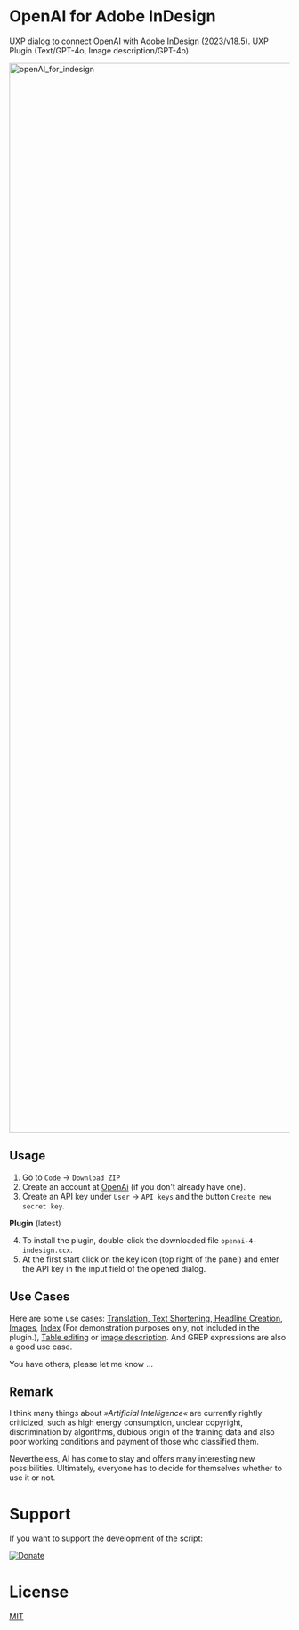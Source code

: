 # OpenAI for Adobe InDesign

UXP dialog to connect OpenAI with Adobe InDesign (2023/v18.5). UXP Plugin (Text/GPT-4o, Image description/GPT-4o). 

<img width="1920" alt="openAI_for_indesign" src="https://github.com/RolandDreger/indesign-openai/assets/19747449/27885cdb-2254-4527-8b78-3672d27a09e6">


## Usage

1. Go to `Code` → `Download ZIP`
2. Create an account at [OpenAi](https://openai.com/) (if you don't already have one).
3. Create an API key under `User` → `API keys` and the button `Create new secret key`. 

**Plugin** (latest)

4. To install the plugin, double-click the downloaded file `openai-4-indesign.ccx`.
5. At the first start click on the key icon (top right of the panel) and enter the API key in the input field of the opened dialog. 

## Use Cases
Here are some use cases: [Translation, Text Shortening, Headline Creation](https://vimeo.com/836122207), [Images](https://vimeo.com/835233091), [Index](https://vimeo.com/834805501) (For demonstration purposes only, not included in the plugin.), [Table editing](https://vimeo.com/869998618) or [image description](https://vimeo.com/895310245). And GREP expressions are also a good use case.

You have others, please let me know ...

## Remark
I think many things about *»Artificial Intelligence«* are currently rightly criticized, such as high energy consumption, unclear copyright, discrimination by algorithms, dubious origin of the training data and also poor working conditions and payment of those who classified them. 

Nevertheless, AI has come to stay and offers many interesting new possibilities. Ultimately, everyone has to decide for themselves whether to use it or not. 

# Support
If you want to support the development of the script: 

[![Donate](https://img.shields.io/badge/Donate-PayPal-green.svg)](https://www.paypal.com/cgi-bin/webscr?cmd=_donations&business=roland%2edreger%40a1%2enet&lc=AT&item_name=Roland%20Dreger%20%2f%20Donation%20for%20script%20development%20openai-4-indesign&currency_code=EUR&bn=PP%2dDonationsBF%3abtn_donateCC_LG%2egif%3aNonHosted)

# License

[MIT](http://www.opensource.org/licenses/mit-license.php)


